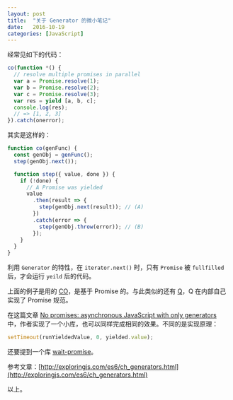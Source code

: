 ```yaml
---
layout: post
title:  "关于 Generator 的微小笔记"
date:   2016-10-19
categories: [JavaScript]
---
```


经常见如下的代码：


```js
co(function *() {
  // resolve multiple promises in parallel
  var a = Promise.resolve(1);
  var b = Promise.resolve(2);
  var c = Promise.resolve(3);
  var res = yield [a, b, c];
  console.log(res);
  // => [1, 2, 3]
}).catch(onerror);
```

其实是这样的：


```js
function co(genFunc) {
  const genObj = genFunc();
  step(genObj.next());

  function step({ value, done }) {
    if (!done) {
      // A Promise was yielded
      value
        .then(result => {
          step(genObj.next(result)); // (A)
        })
        .catch(error => {
          step(genObj.throw(error)); // (B)
        });
    }
  }
}
```

利用 `Generator` 的特性，在 `iterator.next()` 时，只有 `Promise` 被 `fullfilled` 后，才会运行 `yeild` 后的代码。

上面的例子是用的 [CO](https://github.com/tj/co)，是基于 Promise 的。与此类似的还有 [Q](https://github.com/kriskowal/q)，Q 在内部自己实现了 Promise 规范。

在这篇文章 [No promises: asynchronous JavaScript with only generators](http://www.2ality.com/2015/03/no-promises.html) 中，作者实现了一个小库，也可以同样完成相同的效果。不同的是实现原理：


```js
setTimeout(runYieldedValue, 0, yielded.value);
```

还要提到一个库 [wait-promise](https://github.com/akira-cn/wait-promise)。

参考文章：[http://exploringjs.com/es6/ch_generators.html](http://exploringjs.com/es6/ch_generators.html)

以上。
